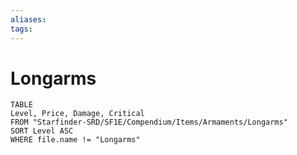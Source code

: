 ```yaml
---
aliases: 
tags: 
---
```


# Longarms

``` dataview
TABLE
Level, Price, Damage, Critical
FROM "Starfinder-SRD/SF1E/Compendium/Items/Armaments/Longarms"
SORT Level ASC
WHERE file.name != "Longarms"
```
